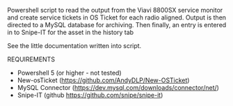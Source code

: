 Powershell script to read the output from the Viavi 8800SX service monitor
and create service tickets in OS Ticket for each radio aligned.
Output is then directed to a MySQL database for archiving.
Then finally, an entry is entered in to Snipe-IT for the asset in the history tab

See the little documentation written into script.

REQUIREMENTS
* Powershell 5 (or higher - not tested)
* New-osTicket (https://github.com/AndyDLP/New-OSTicket)
* MySQL Connector (https://dev.mysql.com/downloads/connector/net/)
* Snipe-IT (github  https://github.com/snipe/snipe-it)
